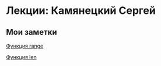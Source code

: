 # Лекции: Камянецкий Сергей

## Мои заметки

[Функция range](https://highload.today/funktsiya-range-python-float/ "Теория")

[Функция len](https://docs-python.ru/tutorial/vstroennye-funktsii-interpretatora-python/funktsija-len/ "Функция len() в Python, количество элементов объекта.")